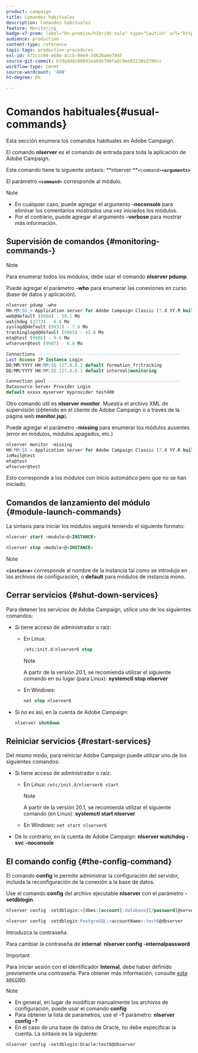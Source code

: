 ```yaml
---
product: campaign
title: Comandos habituales
description: Comandos habituales
feature: Monitoring
badge-v7-prem: label="On-premise/híbrido solo" type="Caution" url="https://experienceleague.adobe.com/docs/campaign-classic/using/installing-campaign-classic/architecture-and-hosting-models/hosting-models-lp/hosting-models.html?lang=es" tooltip="Se aplica solo a implementaciones On-premise e híbridas"
audience: production
content-type: reference
topic-tags: production-procedures
exl-id: 472ccc04-e68e-4ccb-90e9-7d626a4e794f
source-git-commit: b7dedddc080d1ea8db700fabc9ee03238b3706cc
workflow-type: tm+mt
source-wordcount: '408'
ht-degree: 6%

---
```


# Comandos habituales{#usual-commands}



Esta sección enumera los comandos habituales en Adobe Campaign.

El comando **nlserver** es el comando de entrada para toda la aplicación de Adobe Campaign.

Este comando tiene la siguiente sintaxis: **nlserver **`<command>`****`<arguments>`****

El parámetro **`<command>`** corresponde al módulo.

>[!NOTE]
>
>* En cualquier caso, puede agregar el argumento **-noconsole** para eliminar los comentarios mostrados una vez iniciados los módulos.
>* Por el contrario, puede agregar el argumento **-verbose** para mostrar más información.
>

## Supervisión de comandos {#monitoring-commands-}

>[!NOTE]
>
>Para enumerar todos los módulos, debe usar el comando **nlserver pdump**.

Puede agregar el parámetro **-who** para enumerar las conexiones en curso (base de datos y aplicación).

```sql
nlserver pdump -who
HH:MM:SS > Application server for Adobe Campaign Classic (7.X YY.R build XXX@SHA1) of DD/MM/YYYY
web@default (9984) - 50.1 Mo
watchdog (2273) - 6.6 Mo
syslogd@default (9931) - 7.0 Mo
trackinglogd@default (9985) - 45.6 Mo
mta@test (9986) - 9.6 Mo
wfserver@test (9987) - 8.8 Mo

Connections ------------------------------------------------------
Last Access IP Instance Login 
DD/MM/YYYY HH:MM:SS 127.0.0.1 default formation_fr|tracking
DD/MM/YYYY HH:MM:SS 127.0.0.1 default internal|monitoring

Connection pool --------------------------------------------------
Datasource Server Provider Login 
default xxxxx myserver myprovider test400
```

Otro comando útil es **nlserver monitor**. Muestra el archivo XML de supervisión (obtenido en el cliente de Adobe Campaign o a través de la página web **monitor.jsp**).

Puede agregar el parámetro **-missing** para enumerar los módulos ausentes (error en módulos, módulos apagados, etc.)

```sql
nlserver monitor -missing
HH:MM:SS > Application server for Adobe Campaign Classic (7.X YY.R build XXX@SHA1) of DD/MM/YYYY
inMail@test
mta@test
wfserver@test
```

Esto corresponde a los módulos con inicio automático pero que no se han iniciado.

## Comandos de lanzamiento del módulo {#module-launch-commands}

La sintaxis para iniciar los módulos seguirá teniendo el siguiente formato:

```sql
nlserver start <module>@<INSTANCE>
```

```sql
nlserver stop <module>@<INSTANCE>
```

>[!NOTE]
>
>**`<instance>`** corresponde al nombre de la instancia tal como se introdujo en los archivos de configuración, o **default** para módulos de instancia mono.

## Cerrar servicios {#shut-down-services}

Para detener los servicios de Adobe Campaign, utilice uno de los siguientes comandos:

* Si tiene acceso de administrador o raíz:

   * En Linux:

     ```sql
     /etc/init.d/nlserver6 stop
     ```

     >[!NOTE]
     >
     >A partir de la versión 20.1, se recomienda utilizar el siguiente comando en su lugar (para Linux): **systemctl stop nlserver**

   * En Windows:

     ```sql
     net stop nlserver6
     ```

* Si no es así, en la cuenta de Adobe Campaign:

  ```sql
  nlserver shutdown 
  ```

## Reiniciar servicios {#restart-services}

Del mismo modo, para reiniciar Adobe Campaign puede utilizar uno de los siguientes comandos:

* Si tiene acceso de administrador o raíz:

   * En Linux: `/etc/init.d/nlserver6 start`

     >[!NOTE]
     >
     >A partir de la versión 20.1, se recomienda utilizar el siguiente comando (en Linux): **systemctl start nlserver**

   * En Windows: `net start nlserver6`

* De lo contrario, en la cuenta de Adobe Campaign: **nlserver watchdog -svc -noconsole**

## El comando config {#the-config-command}

El comando **config** le permite administrar la configuración del servidor, incluida la reconfiguración de la conexión a la base de datos.

Use el comando **config** del archivo ejecutable **nlserver** con el parámetro **-setdblogin**.

```sql
nlserver config -setdblogin:<[dbms:]account[:database][/password]@server>
```

```sql
nlserver config -setdblogin:PostgreSQL:<accountName>:test6@dbserver
```

Introduzca la contraseña.

Para cambiar la contraseña de **internal**: **nlserver config -internalpassword**

>[!IMPORTANT]
>
>Para iniciar sesión con el identificador **Internal**, debe haber definido previamente una contraseña. Para obtener más información, consulte [esta sección](../../installation/using/configuring-campaign-server.md#internal-identifier).

>[!NOTE]
>
>* En general, en lugar de modificar manualmente los archivos de configuración, puede usar el comando **config**
>* Para obtener la lista de parámetros, use el **-?** parámetro: **nlserver config -?**
>* En el caso de una base de datos de Oracle, no debe especificar la cuenta. La sintaxis es la siguiente:
>
>  `nlserver config -setdblogin:Oracle:test6@dbserver`
>
